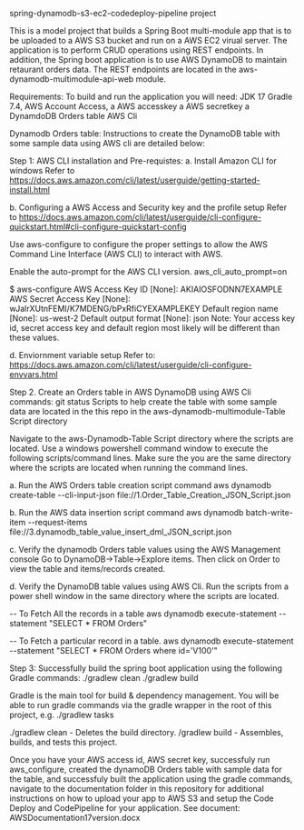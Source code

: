 
spring-dynamodb-s3-ec2-codedeploy-pipeline project

This is a model project that builds a Spring Boot multi-module app that is to be uploaded to a
AWS S3 bucket and run on a AWS EC2 virual server. The application is to perform CRUD operations
using REST endpoints. In addition, the Spring boot application is to use AWS DynamoDB to maintain
retaurant orders data. The REST endpoints are located in the aws-dynamodb-multimodule-api-web module.

Requirements: To build and run the application you will need:
JDK 17
Gradle 7.4,
AWS Account Access,
a AWS accesskey
a AWS secretkey
a DynamdoDB Orders table
AWS Cli

Dynamodb Orders table:
Instructions to create the DynamoDB table with some sample data using AWS cli are detailed below:

Step 1:
AWS CLI installation and Pre-requistes:
a. Install Amazon CLI for windows
Refer to https://docs.aws.amazon.com/cli/latest/userguide/getting-started-install.html

b. Configuring a AWS Access and Security key and the profile setup
Refer to https://docs.aws.amazon.com/cli/latest/userguide/cli-configure-quickstart.html#cli-configure-quickstart-config

Use aws-configure to configure the proper settings to allow the AWS Command Line Interface (AWS CLI)
to interact with AWS.

Enable the auto-prompt for the AWS CLI version. aws_cli_auto_prompt=on

$ aws-configure
AWS Access Key ID [None]: AKIAIOSFODNN7EXAMPLE
AWS Secret Access Key [None]: wJalrXUtnFEMI/K7MDENG/bPxRfiCYEXAMPLEKEY
Default region name [None]: us-west-2 Default output format [None]: json
Note: Your access key id, secret access key and default region most likely will be different than
these values.

d. Enviornment variable setup
Refer to: https://docs.aws.amazon.com/cli/latest/userguide/cli-configure-envvars.html

Step 2.
Create an Orders table in AWS DynamoDB using AWS Cli commands:
git status
Scripts to help create the table with some sample data are located in the
this repo in the aws-dynamodb-multimodule-Table Script directory

Navigate to the aws-Dynamodb-Table Script directory where the scripts are located. Use a
windows powershell command window to execute the following scripts/command lines.
Make sure the you are the same directory where the scripts are located when running the command lines.

a. Run the AWS Orders table creation script command
aws dynamodb create-table --cli-input-json file://1.Order_Table_Creation_JSON_Script.json

b. Run the AWS data insertion script command
aws dynamodb batch-write-item --request-items file://3.dynamodb_table_value_insert_dml_JSON_script.json

c. Verify the dynamodb Orders table values using the AWS Management console
Go to DynamoDB->Table->Explore items. Then click on Order to view the table and items/records created.

d. Verify the DynamoDB table values using AWS Cli.
Run the scripts from a power shell window in the same directory where the scripts are located.

-- To Fetch All the records in a table
aws dynamodb execute-statement --statement "SELECT \* FROM Orders"

-- To Fetch a particular record in a table.
aws dynamodb execute-statement --statement "SELECT \* FROM Orders where id='V100'"

Step 3:
Successfully build the spring boot application using the following Gradle commands:
./gradlew clean
./gradlew build

Gradle is the main tool for build & dependency management. You will be able to run gradle commands
via the gradle wrapper in the root of this project, e.g. ./gradlew tasks

./gradlew clean - Deletes the build directory.
/gradlew build - Assembles, builds, and tests this project.

Once you have your AWS access id, AWS secret key, successfuly run aws_configure, created the
dynamoDB Orders table with sample data for the table, and successfuly built the application using the
gradle commands, navigate to the documentation folder in this repository for additional instructions
on how to upload your app to AWS S3 and setup the Code Deploy and CodePipeline for your application.
See document: AWSDocumentation17version.docx

